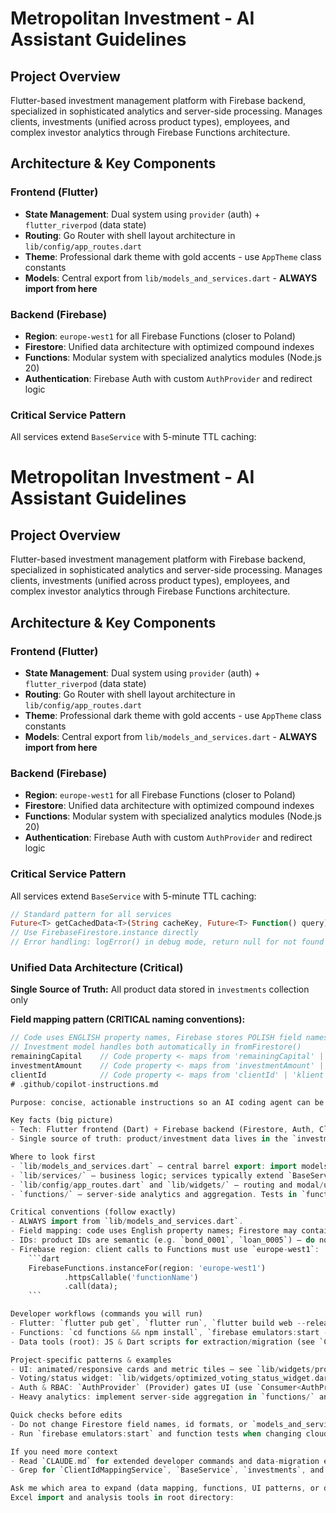# Metropolitan Investment - AI Assistant Guidelines

## Project Overview
Flutter-based investment management platform with Firebase backend, specialized in sophisticated analytics and server-side processing. Manages clients, investments (unified across product types), employees, and complex investor analytics through Firebase Functions architecture.

## Architecture & Key Components

### Frontend (Flutter)
- **State Management**: Dual system using `provider` (auth) + `flutter_riverpod` (data state)
- **Routing**: Go Router with shell layout architecture in `lib/config/app_routes.dart`
- **Theme**: Professional dark theme with gold accents - use `AppTheme` class constants
- **Models**: Central export from `lib/models_and_services.dart` - **ALWAYS import from here**

### Backend (Firebase)  
- **Region**: `europe-west1` for all Firebase Functions (closer to Poland)
- **Firestore**: Unified data architecture with optimized compound indexes
- **Functions**: Modular system with specialized analytics modules (Node.js 20)
- **Authentication**: Firebase Auth with custom `AuthProvider` and redirect logic

### Critical Service Pattern
All services extend `BaseService` with 5-minute TTL caching:
# Metropolitan Investment - AI Assistant Guidelines

## Project Overview
Flutter-based investment management platform with Firebase backend, specialized in sophisticated analytics and server-side processing. Manages clients, investments (unified across product types), employees, and complex investor analytics through Firebase Functions architecture.

## Architecture & Key Components

### Frontend (Flutter)
- **State Management**: Dual system using `provider` (auth) + `flutter_riverpod` (data state)
- **Routing**: Go Router with shell layout architecture in `lib/config/app_routes.dart`
- **Theme**: Professional dark theme with gold accents - use `AppTheme` class constants
- **Models**: Central export from `lib/models_and_services.dart` - **ALWAYS import from here**

### Backend (Firebase)  
- **Region**: `europe-west1` for all Firebase Functions (closer to Poland)
- **Firestore**: Unified data architecture with optimized compound indexes
- **Functions**: Modular system with specialized analytics modules (Node.js 20)
- **Authentication**: Firebase Auth with custom `AuthProvider` and redirect logic

### Critical Service Pattern
All services extend `BaseService` with 5-minute TTL caching:
```dart
// Standard pattern for all services
Future<T> getCachedData<T>(String cacheKey, Future<T> Function() query)
// Use FirebaseFirestore.instance directly
// Error handling: logError() in debug mode, return null for not found
```

### Unified Data Architecture (Critical)
**Single Source of Truth:** All product data stored in `investments` collection only

**Field mapping pattern (CRITICAL naming conventions):**
```dart
// Code uses ENGLISH property names, Firebase stores POLISH field names (legacy + normalized)
// Investment model handles both automatically in fromFirestore()
remainingCapital    // Code property <- maps from 'remainingCapital' | 'kapital_pozostaly' | 'Kapital Pozostaly'
investmentAmount    // Code property <- maps from 'investmentAmount' | 'kwota_inwestycji' | 'Kwota_inwestycji'
clientId            // Code property <- maps from 'clientId' | 'klient' | 'ID_Klient'
# .github/copilot-instructions.md

Purpose: concise, actionable instructions so an AI coding agent can be productive immediately in this repo.

Key facts (big picture)
- Tech: Flutter frontend (Dart) + Firebase backend (Firestore, Auth, Cloud Functions in `functions/`).
- Single source of truth: product/investment data lives in the `investments` collection (legacy per-type collections are deprecated).

Where to look first
- `lib/models_and_services.dart` — central barrel export: import models/services from here (do not import individual model files).
- `lib/services/` — business logic; services typically extend `BaseService` and use a small TTL cache.
- `lib/config/app_routes.dart` and `lib/widgets/` — routing and modal/ui patterns (see `product_details_dialog.dart` for examples of animated, responsive cards).
- `functions/` — server-side analytics and aggregation. Tests in `functions/test_*.js`.

Critical conventions (follow exactly)
- ALWAYS import from `lib/models_and_services.dart`.
- Field mapping: code uses English property names; Firestore may contain Polish legacy names — use model `fromFirestore()`/`toFirestore()` and `field-mapping-utils.js` when changing persistence.
- IDs: product IDs are semantic (e.g. `bond_0001`, `loan_0005`) — do not switch to UUIDs without updating migration scripts.
- Firebase region: client calls to Functions must use `europe-west1`:
    ```dart
    FirebaseFunctions.instanceFor(region: 'europe-west1')
            .httpsCallable('functionName')
            .call(data);
    ```

Developer workflows (commands you will run)
- Flutter: `flutter pub get`, `flutter run`, `flutter build web --release`, `flutter analyze`.
- Functions: `cd functions && npm install`, `firebase emulators:start --only functions`, `firebase deploy --only functions`.
- Data tools (root): JS & Dart scripts for extraction/migration (see `CLAUDE.md` for examples).

Project-specific patterns & examples
- UI: animated/responsive cards and metric tiles — see `lib/widgets/product_details_dialog.dart` for patterns (AnimatedContainer, TweenAnimationBuilder, LayoutBuilder).
- Voting/status widget: `lib/widgets/optimized_voting_status_widget.dart` — reuse when adding voting controls.
- Auth & RBAC: `AuthProvider` (Provider) gates UI (use `Consumer<AuthProvider>` to check `isAdmin`).
- Heavy analytics: implement server-side aggregation in `functions/` and call via `firebase_functions_*_service.dart` wrappers; client-side caching is short (2–5 min).

Quick checks before edits
- Do not change Firestore field names, id formats, or `models_and_services.dart` barrel without coordinating migration updates.
- Run `firebase emulators:start` and function tests when changing cloud functions.

If you need more context
- Read `CLAUDE.md` for extended developer commands and data-migration examples.
- Grep for `ClientIdMappingService`, `BaseService`, `investments`, and `field-mapping-utils` to understand mapping/id rules quickly.

Ask me which area to expand (data mapping, functions, UI patterns, or deploy steps) and I will iterate.
Excel import and analysis tools in root directory:
